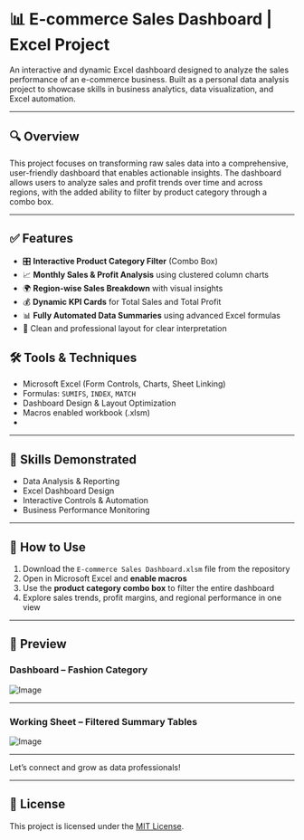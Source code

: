 # 📊 E-commerce Sales Dashboard | Excel Project

An interactive and dynamic Excel dashboard designed to analyze the sales performance of an e-commerce business. Built as a personal data analysis project to showcase skills in business analytics, data visualization, and Excel automation.

---

## 🔍 Overview

This project focuses on transforming raw sales data into a comprehensive, user-friendly dashboard that enables actionable insights. The dashboard allows users to analyze sales and profit trends over time and across regions, with the added ability to filter by product category through a combo box.

---

## ✅ Features

- 🎛️ **Interactive Product Category Filter** (Combo Box)
- 📈 **Monthly Sales & Profit Analysis** using clustered column charts
- 🌍 **Region-wise Sales Breakdown** with visual insights
- 💰 **Dynamic KPI Cards** for Total Sales and Total Profit
- 📊 **Fully Automated Data Summaries** using advanced Excel formulas
- 🧩 Clean and professional layout for clear interpretation
## 🛠️ Tools & Techniques

- Microsoft Excel (Form Controls, Charts, Sheet Linking)
- Formulas: `SUMIFS`, `INDEX`, `MATCH`
- Dashboard Design & Layout Optimization
- Macros enabled workbook (.xlsm)
- 
---

## 🧠 Skills Demonstrated

- Data Analysis & Reporting
- Excel Dashboard Design
- Interactive Controls & Automation
- Business Performance Monitoring

---

## 🚀 How to Use

1. Download the `E-commerce Sales Dashboard.xlsm` file from the repository
2. Open in Microsoft Excel and **enable macros**
3. Use the **product category combo box** to filter the entire dashboard
4. Explore sales trends, profit margins, and regional performance in one view

---

## 📸 Preview

### Dashboard – Fashion Category

![Image](https://github.com/user-attachments/assets/97643e34-70e6-4550-a162-8c21171fbbff)

---

### Working Sheet – Filtered Summary Tables

![Image](https://github.com/user-attachments/assets/fb1b4722-5ff5-4db9-9ee4-880e9a344aea)

---
Let’s connect and grow as data professionals!

---

## 📄 License

This project is licensed under the [MIT License](LICENSE).
